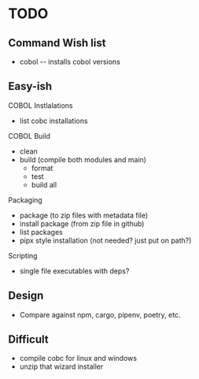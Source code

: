 # TODO

## Command Wish list
- cobol -- installs cobol versions

## Easy-ish
COBOL Instlalations
- list cobc installations

COBOL Build
- clean
- build (compile both modules and main)
  - format
  - test
  - build all

Packaging
- package (to zip files with metadata file)
- install package (from zip file in github)
- list packages
- pipx style installation (not needed? just put on path?)

Scripting
- single file executables with deps?

## Design
- Compare against npm, cargo, pipenv, poetry, etc.

## Difficult
- compile cobc for linux and windows
- unzip that wizard installer
